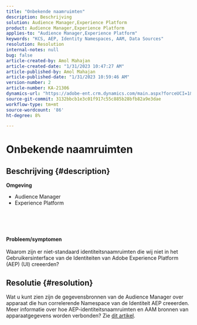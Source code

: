 ```yaml
---
title: "Onbekende naamruimten"
description: Beschrijving
solution: Audience Manager,Experience Platform
product: Audience Manager,Experience Platform
applies-to: "Audience Manager,Experience Platform"
keywords: "KCS, AEP, Identity Namespaces, AAM, Data Sources"
resolution: Resolution
internal-notes: null
bug: false
article-created-by: Amol Mahajan
article-created-date: "1/31/2023 10:47:27 AM"
article-published-by: Amol Mahajan
article-published-date: "1/31/2023 10:59:46 AM"
version-number: 2
article-number: KA-21306
dynamics-url: "https://adobe-ent.crm.dynamics.com/main.aspx?forceUCI=1&pagetype=entityrecord&etn=knowledgearticle&id=2cb183a4-54a1-ed11-aad1-6045bd0067ea"
source-git-commit: 3132bbcb1e3c01f917c55c885b28bfb82a9e3dae
workflow-type: tm+mt
source-wordcount: '86'
ht-degree: 8%

---
```


# Onbekende naamruimten

## Beschrijving {#description}

<b>Omgeving</b>
- Audience Manager
- Experience Platform

<br><br> <br><br><b>Probleem/symptomen</b><br><br>Waarom zijn er niet-standaard identiteitsnaamruimten die wij niet in het Gebruikersinterface van de Identiteiten van Adobe Experience Platform (AEP) (UI) creeerden?<br>

## Resolutie {#resolution}


Wat u kunt zien zijn de gegevensbronnen van de Audience Manager over apparaat die hun correlerende Namespace van de Identiteit AEP creeerden. Meer informatie over hoe AEP-identiteitsnaamruimten en AAM bronnen van apparaatgegevens worden verbonden? Zie [dit artikel](https://experienceleague.adobe.com/docs/experience-cloud-kcs/kbarticles/KA-21305.html).
